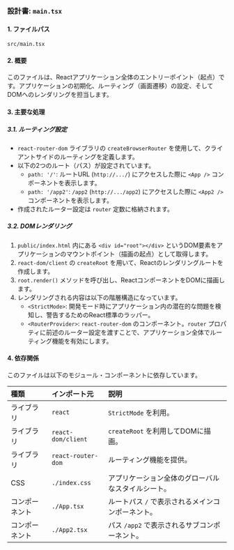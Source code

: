 ### 設計書: `main.tsx`

#### 1. ファイルパス
`src/main.tsx`

#### 2. 概要
このファイルは、Reactアプリケーション全体のエントリーポイント（起点）です。アプリケーションの初期化、ルーティング（画面遷移）の設定、そしてDOMへのレンダリングを担当します。

#### 3. 主要な処理

##### 3.1. ルーティング設定
- `react-router-dom` ライブラリの `createBrowserRouter` を使用して、クライアントサイドのルーティングを定義します。
- 以下の2つのルート（パス）が設定されています。
    - `path: '/'`: ルートURL (`http://.../`) にアクセスした際に `<App />` コンポーネントを表示します。
    - `path: '/app2'`: `/app2` (`http://.../app2`) にアクセスした際に `<App2 />` コンポーネントを表示します。
- 作成されたルーター設定は `router` 定数に格納されます。

##### 3.2. DOMレンダリング
1. `public/index.html` 内にある `<div id="root"></div>` というDOM要素をアプリケーションのマウントポイント（描画の起点）として取得します。
2. `react-dom/client` の `createRoot` を用いて、Reactのレンダリングルートを作成します。
3. `root.render()` メソッドを呼び出し、ReactコンポーネントをDOMに描画します。
4. レンダリングされる内容は以下の階層構造になっています。
    - `<StrictMode>`: 開発モード時にアプリケーション内の潜在的な問題を検知し、警告するためのReact標準のラッパー。
    - `<RouterProvider>`: `react-router-dom` のコンポーネント。`router` プロパティに前述のルーター設定を渡すことで、アプリケーション全体でルーティング機能を有効にします。

#### 4. 依存関係
このファイルは以下のモジュール・コンポーネントに依存しています。

| 種類       | インポート元            | 説明                                     |
| :--------- | :---------------------- | :--------------------------------------- |
| ライブラリ | `react`                 | `StrictMode` を利用。                    |
| ライブラリ | `react-dom/client`      | `createRoot` を利用してDOMに描画。       |
| ライブラリ | `react-router-dom`      | ルーティング機能を提供。                 |
| CSS        | `./index.css`           | アプリケーション全体のグローバルなスタイルシート。 |
| コンポーネント | `./App.tsx`             | ルートパス `/` で表示されるメインコンポーネント。 |
| コンポーネント | `./App2.tsx`            | パス `/app2` で表示されるサブコンポーネント。 |
